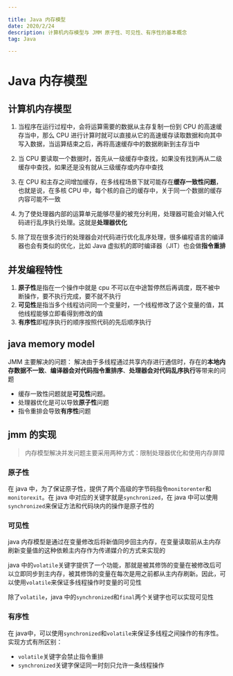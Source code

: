 ```yaml
---

title: Java 内存模型
date: 2020/2/24
description: 计算机内存模型与 JMM 原子性、可见性、有序性的基本概念
tag: Java

---
```




# Java 内存模型

## 计算机内存模型

1. 当程序在运行过程中，会将运算需要的数据从主存复制一份到 CPU 的高速缓存当中，那么 CPU 进行计算时就可以直接从它的高速缓存读取数据和向其中写入数据，当运算结束之后，再将高速缓存中的数据刷新到主存当中

2.  当 CPU 要读取一个数据时，首先从一级缓存中查找，如果没有找到再从二级缓存中查找，如果还是没有就从三级缓存或内存中查找  

3.  在 CPU 和主存之间增加缓存，在多线程场景下就可能存在**缓存一致性问题**，也就是说，在多核 CPU 中，每个核的自己的缓存中，关于同一个数据的缓存内容可能不一致
4. 为了使处理器内部的运算单元能够尽量的被充分利用，处理器可能会对输入代码进行乱序执行处理。这就是**处理器优化**
5. 除了现在很多流行的处理器会对代码进行优化乱序处理，很多编程语言的编译器也会有类似的优化，比如 Java 虚拟机的即时编译器（JIT）也会做**指令重排**

## 并发编程特性

1. **原子性**是指在一个操作中就是 cpu 不可以在中途暂停然后再调度，既不被中断操作，要不执行完成，要不就不执行
2. **可见性**是指当多个线程访问同一个变量时，一个线程修改了这个变量的值，其他线程能够立即看得到修改的值
3. **有序性**即程序执行的顺序按照代码的先后顺序执行

## java memory model

JMM 主要解决的问题： 解决由于多线程通过共享内存进行通信时，存在的**本地内存数据不一致**、**编译器会对代码指令重排序**、**处理器会对代码乱序执行**等带来的问题

- 缓存一致性问题就是**可见性**问题。
- 处理器优化是可以导致**原子性**问题
- 指令重排会导致**有序性**问题

## jmm 的实现

> 内存模型解决并发问题主要采用两种方式：限制处理器优化和使用内存屏障

### 原子性

在 java 中，为了保证原子性，提供了两个高级的字节码指令`monitorenter`和`monitorexit`。在 java 中对应的关键字就是`synchronized`，在 java 中可以使用`synchronized`来保证方法和代码块内的操作是原子性的

### 可见性

java 内存模型是通过在变量修改后将新值同步回主内存，在变量读取前从主内存刷新变量值的这种依赖主内存作为传递媒介的方式来实现的

java 中的`volatile`关键字提供了一个功能，那就是被其修饰的变量在被修改后可以立即同步到主内存，被其修饰的变量在每次是用之前都从主内存刷新。因此，可以使用`volatile`来保证多线程操作时变量的可见性

除了`volatile`，java 中的`synchronized`和`final`两个关键字也可以实现可见性

### 有序性

在 java中，可以使用`synchronized`和`volatile`来保证多线程之间操作的有序性。实现方式有所区别：

- `volatile`关键字会禁止指令重排
- `synchronized`关键字保证同一时刻只允许一条线程操作